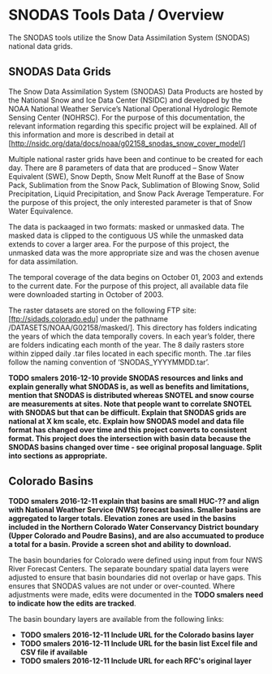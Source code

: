 # SNODAS Tools Data / Overview

The SNODAS tools utilize the Snow Data Assimilation System (SNODAS) national data grids.

## SNODAS Data Grids

The Snow Data Assimilation System (SNODAS) Data Products are hosted by the National Snow and Ice Data Center (NSIDC) and 
developed by the NOAA National Weather Service’s National Operational Hydrologic Remote Sensing Center (NOHRSC).  For the 
purpose of this documentation, the relevant information regarding this specific project will be explained. All of this 
information and more is described in detail at [http://nsidc.org/data/docs/noaa/g02158_snodas_snow_cover_model/]

Multiple national raster grids have been and continue to be created for each day. There are 8 parameters of data that are 
produced – Snow Water Equivalent (SWE), Snow Depth, Snow Melt Runoff at the Base of Snow Pack, Sublimation from the Snow Pack, 
Sublimation of Blowing Snow, Solid Precipitation, Liquid Precipitation, and Snow Pack Average Temperature. For the purpose 
of this project, the only interested parameter is that of Snow Water Equivalence. 

The data is packaaged in two formats: masked or unmasked data. The masked data is clipped to the contiguous US while the unmasked 
data extends to cover a larger area. For the purpose of this project, the unmasked data was the more appropriate size and was 
the chosen avenue for data assimilation. 

The temporal coverage of the data begins on October 01, 2003 and extends to the 
current date. For the purpose of this project, all available data file were downloaded starting in October of 2003. 

The raster datasets are stored on the following FTP site: [ftp://sidads.colorado.edu] under the pathname /DATASETS/NOAA/G02158/masked/]. 
This directory has folders indicating the years of which the data temporally covers. In each year’s folder, there are folders indicating 
each month of the year. The 8 daily rasters store within zipped daily .tar files located in each specific month.  The .tar files follow the 
naming convention of ‘SNODAS_YYYYMMDD.tar’. 


**TODO smalers 2016-12-10 provide SNODAS resources and links and explain generally what SNODAS is,
as well as benefits and limitations, mention that SNODAS is distributed whereas SNOTEL and snow course are measurements at sites.
Note that people want to correlate SNOTEL with SNODAS but that can be difficult.
Explain that SNODAS grids are national at X km scale, etc.
Explain how SNODAS model and data file format has changed over time and this project converts to consistent format.
This project does the intersection with basin data because the SNODAS basins changed over time - see original proposal language.
Split into sections as appropriate.**

## Colorado Basins

**TODO smalers 2016-12-11 explain that basins are small HUC-?? and align with National Weather Service (NWS) forecast basins.
Smaller basins are aggregated to larger totals.
Elevation zones are used in the basins included in the Northern Colorado Water Conservancy District boundary (Upper Colorado and Poudre Basins),
and are also accumuated to produce a total for a basin.  Provide a screen shot and ability to download.**

The basin boundaries for Colorado were defined using input from four NWS River Forecast Centers.
The separate boundary spatial data layers were adjusted to ensure that basin boundaries did not overlap or have gaps.
This ensures that SNODAS values are not under or over-counted.
Where adjustments were made, edits were documented in the **TODO smalers need to indicate how the edits are tracked**.

The basin boundary layers are available from the following links:

* **TODO smalers 2016-12-11 Include URL for the Colorado basins layer**
* **TODO smalers 2016-12-11 Include URL for the basin list Excel file and CSV file if available**
* **TODO smalers 2016-12-11 Include URL for each RFC's original layer**
